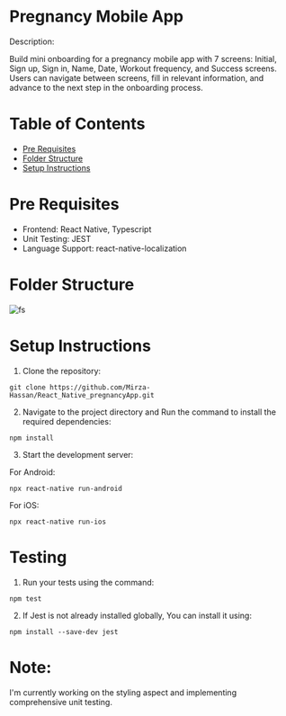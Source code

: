 #  Pregnancy Mobile App

Description: 

Build mini onboarding for a pregnancy mobile app with 7 screens: Initial, Sign up, Sign in, Name, Date, Workout frequency, and Success screens. Users can navigate between screens, fill in relevant information, and advance to the next step in the onboarding process.

# Table of Contents

- [Pre Requisites](#pre-requisites)
- [Folder Structure](#folder-structure)
- [Setup Instructions](#setup-instructions)

# Pre Requisites

- Frontend: React Native, Typescript
- Unit Testing: JEST
- Language Support: react-native-localization

# Folder Structure
![fs](https://github.com/Mirza-Hassan/React_Native_pregnancyApp/assets/17096257/a727b797-e730-498c-8ea6-801407d1498c)


# Setup Instructions

1. Clone the repository:
```
git clone https://github.com/Mirza-Hassan/React_Native_pregnancyApp.git
```
2. Navigate to the project directory and Run the command to install the required dependencies:
```
npm install
```
3. Start the development server:

For Android:
```
npx react-native run-android
```
For iOS:
```
npx react-native run-ios
```

# Testing

1. Run your tests using the command:
```
npm test
```
2. If Jest is not already installed globally, You can install it using:
```
npm install --save-dev jest
```

# Note: 
I'm currently working on the styling aspect and implementing comprehensive unit testing.
